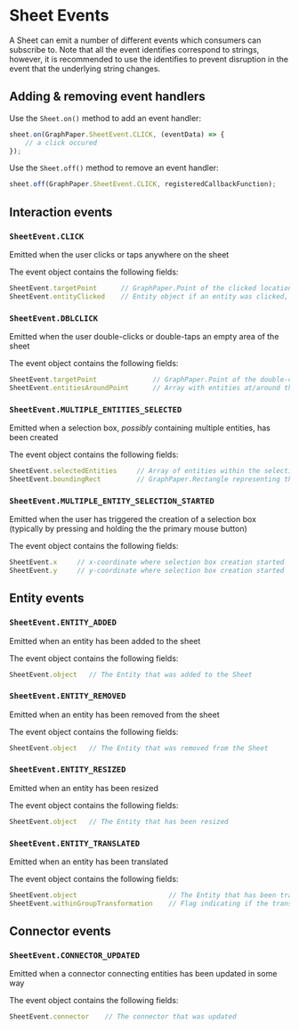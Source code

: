 # Sheet Events

A Sheet can emit a number of different events which consumers can subscribe to. Note that all the event identifies correspond to strings, however, it is recommended to use the identifies to prevent disruption in the event that the underlying string changes.

## Adding & removing event handlers

Use the `Sheet.on()` method to add an event handler:

```javascript
sheet.on(GraphPaper.SheetEvent.CLICK, (eventData) => {
    // a click occured
});
```

Use the `Sheet.off()` method to remove an event handler:

```javascript
sheet.off(GraphPaper.SheetEvent.CLICK, registeredCallbackFunction);
```

## Interaction events

### `SheetEvent.CLICK`
Emitted when the user clicks or taps anywhere on the sheet

The event object contains the following fields:
```javascript
SheetEvent.targetPoint      // GraphPaper.Point of the clicked location
SheetEvent.entityClicked    // Entity object if an entity was clicked, null otherwise
```


### `SheetEvent.DBLCLICK`
Emitted when the user double-clicks or double-taps an empty area of the sheet

The event object contains the following fields:
```javascript
SheetEvent.targetPoint              // GraphPaper.Point of the double-clicked location
SheetEvent.entitiesAroundPoint      // Array with entities at/around the double-clicked location (within 1px)
```

### `SheetEvent.MULTIPLE_ENTITIES_SELECTED`
Emitted when a selection box, *possibly* containing multiple entities, has been created

The event object contains the following fields:
```javascript
SheetEvent.selectedEntities     // Array of entities within the selection box
SheetEvent.boundingRect         // GraphPaper.Rectangle representing the selection box
```

### `SheetEvent.MULTIPLE_ENTITY_SELECTION_STARTED`
Emitted when the user has triggered the creation of a selection box (typically by pressing and holding the the primary mouse button)

The event object contains the following fields:
```javascript
SheetEvent.x     // x-coordinate where selection box creation started
SheetEvent.y     // y-coordinate where selection box creation started
```

## Entity events

### `SheetEvent.ENTITY_ADDED`
Emitted when an entity has been added to the sheet

The event object contains the following fields:
```javascript
SheetEvent.object   // The Entity that was added to the Sheet
```

### `SheetEvent.ENTITY_REMOVED`
Emitted when an entity has been removed from the sheet

The event object contains the following fields:
```javascript
SheetEvent.object   // The Entity that was removed from the Sheet
```

### `SheetEvent.ENTITY_RESIZED`
Emitted when an entity has been resized

The event object contains the following fields:
```javascript
SheetEvent.object   // The Entity that has been resized
```

### `SheetEvent.ENTITY_TRANSLATED`
Emitted when an entity has been translated

The event object contains the following fields:
```javascript
SheetEvent.object                       // The Entity that has been translated
SheetEvent.withinGroupTransformation    // Flag indicating if the translation was part of a group transformation
```

## Connector events
### `SheetEvent.CONNECTOR_UPDATED`
Emitted when a connector connecting entities has been updated in some way

The event object contains the following fields:
```javascript
SheetEvent.connector    // The connector that was updated
```